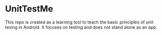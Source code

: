 # UnitTestMe

 This repo is created as a learning tool to teach the basic principles of unit tesing in Android.
 It focuses on testing and does not stand alone as an app.
